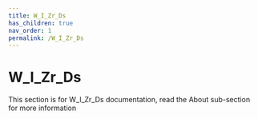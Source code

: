 ```yaml
---
title: W_I_Zr_Ds
has_children: true
nav_order: 1
permalink: /W_I_Zr_Ds
---
```

# W_I_Zr_Ds
This section is for W_I_Zr_Ds documentation, read the About sub-section for more information